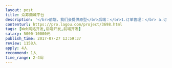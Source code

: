 ```yaml
---                
layout: post       
title: 众筹商城平台           
description: '</br>前端，我们会提供原型</br>后端：</br>1.订单管理：</br> a.订单列表：</br> b订单查询：输入订单号</br> c每期即时投注统计：按照1-49个数字投注金额统计显示，计算最大赔付，最高盈利！筛选查看：排除机器人／排除投注账号</br> d导出统计报表</br>2.商品管理：|商品列表|添加商品|</br>添加商品：所属分类，所属品牌，商品标题，商品描述，商品总价，单份价格（总价除49），图片展示</br>3.用户管理：会员列表|查找会员|添加会员|充值记录|</br>会员列表：UID 手机 金额 登陆时间,地址,IP 注册时间 管理</br>会员管理：手机： 密码： (不填写默认为原密码)账户金额 元 </br>添加会员：手机： 密码： (不填写默认为原密码)账户金额 元 </br>4.三级分销管理：</br>就是A推荐B，B推荐C，C推荐D，A分别得到BCD的消费佣金，后台佣金管理！</br>查看用户推广详情（一级下线人数二级下线人数三级下线人数以及佣金所得以及可提现佣金）！</br>佣金提现申请管理：审核中／已通过／不通过！</br>5.生肖数字设置：每年生肖对应的数字不同而不同</br>6.开奖设置：三方数据打开／手动设置开奖</br>7.设置每期购买截止时间</br>8.后台机器人下单：选择要下单的商品，选择机器人个数，选择补齐剩于订单！</br>9.制造用户参与记录情况数据，显示在跑马灯和历史参与情况！</br>'     
contenturl: https://pro.lagou.com/project/3698.html      
tags: [Web网站开发,后端开发,前端开发]            
salary: 5000-10000元          
publish_time: 2017-07-27 13:59:37         
review: 1158人                   
apply: 4人                   
recommend: 1人                   
time_range: 2-4周              
---                 
```

